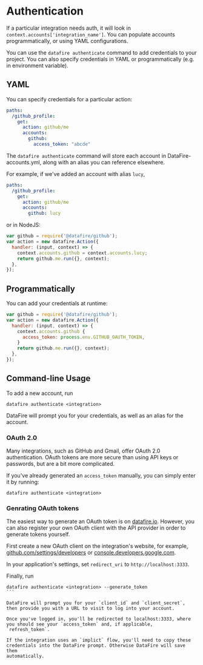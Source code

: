# Authentication

If a particular integration needs auth, it will look in `context.accounts['integration_name']`.
You can populate accounts programmatically, or using YAML configurations.

You can use the `datafire authenticate` command to add credentials to your project.
You can also specify credentials in YAML or programmatically (e.g. in environment variable).

## YAML
You can specify credentials for a particular action:

```yml
paths:
  /github_profile:
    get:
      action: github/me
      accounts:
        github:
          access_token: "abcde"
```

The `datafire authenticate` command will store each account in
DataFire-accounts.yml, along with an alias you can reference elsewhere.

For example, if we've added an account with alias `lucy`,

```yml
paths:
  /github_profile:
    get:
      action: github/me
      accounts:
        github: lucy
```

or in NodeJS:
```js
var github = require('@datafire/github');
var action = new datafire.Action({
  handler: (input, context) => {
    context.accounts.github = context.accounts.lucy;
    return github.me.run({}, context);
  },
});
```

## Programmatically

You can add your credentials at runtime:

```js
var github = require('@datafire/github');
var action = new datafire.Action({
  handler: (input, context) => {
    context.accounts.github {
      access_token: process.env.GITHUB_OAUTH_TOKEN,
    }
    return github.me.run({}, context);
  },
});
```

## Command-line Usage

To add a new account, run
```
datafire authenticate <integration>
```
DataFire will prompt you for your credentials, as well as an alias for the account.

###  OAuth 2.0
Many integrations, such as GitHub and Gmail, offer OAuth 2.0
authentication. OAuth tokens are more secure than using
API keys or passwords, but are a bit more complicated.

If you've already generated an `access_token` manually, you can simply
enter it by running:
```
datafire authenticate <integration>
```

### Genrating OAuth tokens

The easiest way to generate an OAuth token is on [datafire.io](https://datafire.io).
However, you can also register your own OAuth client with the API provider
in order to generate tokens yourself.

First create a new OAuth
client on the integration's website, for example,
[github.com/settings/developers](https://github.com/settings/developers)
or
[console.developers.google.com](https://console.developers.google.com).

In your application's settings, set `redirect_uri`
to `http://localhost:3333`.

Finally, run
````
datafire authenticate <integration> --generate_token
```

DataFire will prompt you for your `client_id` and `client_secret`,
then provide you with a URL to visit to log into your account.

Once you've logged in, you'll be redirected to localhost:3333, where
you should see your `access_token` and, if applicable, `refresh_token`.

If the integration uses an `implict` flow, you'll need to copy these
credentials into the DataFire prompt. Otherwise DataFire will save them
automatically.

